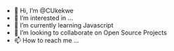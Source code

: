 - 👋 Hi, I’m @CUkekwe
- 👀 I’m interested in ...
- 🌱 I’m currently learning Javascript
- 💞️ I’m looking to collaborate on Open Source Projects
- 📫 How to reach me ...

<!---
CUkekwe/CUkekwe is a ✨ special ✨ repository because its `README.md` (this file) appears on your GitHub profile.
You can click the Preview link to take a look at your changes.
--->

